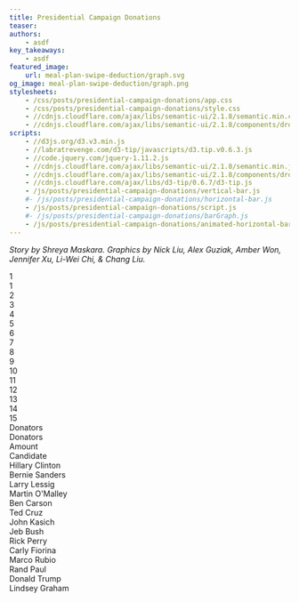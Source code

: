 ```yaml
---
title: Presidential Campaign Donations
teaser:
authors:
    - asdf
key_takeaways:
    - asdf
featured_image:
    url: meal-plan-swipe-deduction/graph.svg
og_image: meal-plan-swipe-deduction/graph.png
stylesheets:
    - /css/posts/presidential-campaign-donations/app.css
    - /css/posts/presidential-campaign-donations/style.css
    - //cdnjs.cloudflare.com/ajax/libs/semantic-ui/2.1.8/semantic.min.css
    - //cdnjs.cloudflare.com/ajax/libs/semantic-ui/2.1.8/components/dropdown.min.css
scripts:
    - //d3js.org/d3.v3.min.js
    - //labratrevenge.com/d3-tip/javascripts/d3.tip.v0.6.3.js
    - //code.jquery.com/jquery-1.11.2.js
    - //cdnjs.cloudflare.com/ajax/libs/semantic-ui/2.1.8/semantic.min.js
    - //cdnjs.cloudflare.com/ajax/libs/semantic-ui/2.1.8/components/dropdown.min.js
    - //cdnjs.cloudflare.com/ajax/libs/d3-tip/0.6.7/d3-tip.js
    - /js/posts/presidential-campaign-donations/vertical-bar.js
    #- /js/posts/presidential-campaign-donations/horizontal-bar.js
    - /js/posts/presidential-campaign-donations/script.js
    #- /js/posts/presidential-campaign-donations/barGraph.js
    - /js/posts/presidential-campaign-donations/animated-horizontal-bar.js
---
```

*Story by Shreya Maskara. Graphics by Nick Liu, Alex Guziak, Amber Won, Jennifer Xu, Li-Wei Chi, & Chang Liu.*

<div id="vertical-bar"></div>
<div class="ui inline dropdown" id="d1">
  <div class="text">
    1
  </div>
  <i class="dropdown icon"></i>
  <div class="menu">
    <div class="item">
      1
    </div>
    <div class="item">
      2
    </div>
    <div class="item">
      3
    </div>
    <div class="item">
      4
    </div>
    <div class="item">
      5
    </div>
    <div class="item">
      6
    </div>
    <div class="item">
      7
    </div>
    <div class="item">
      8
    </div>
    <div class="item">
      9
    </div>
    <div class="item">
      10
    </div>
    <div class="item">
      11
    </div>
    <div class="item">
      12
    </div>
    <div class="item">
      13
    </div>
    <div class="item">
      14
    </div>
    <div class="item">
      15
    </div>
  </div>
</div>

<div class="ui inline dropdown" id="d2">
  <div class="text">
    Donators
  </div>
  <i class="dropdown icon"></i>
  <div class="menu">
    <div class="item">
      Donators
    </div>
    <div class="item">
      Amount
    </div>
  </div>
</div>

<div>
  <div id="donutChart"></div>
  <div id="barChart"></div>
</div>
<!-- <div id="donutChart"></div> -->

<div id="horizontal-bar"></div>

<div id="animated-horizontal-bar"> </div>
  <div class="ui inline dropdown" id="d3">
    <div class="text">
      Candidate
    </div>
    <i class="dropdown icon"></i>
    <div class="menu">
    <div class="item">
    Hillary Clinton
  </div>
   <div class="item">
    Bernie Sanders  
  </div>
   <div class="item">
    Larry Lessig
  </div>
   <div class="item">
    Martin O'Malley
  </div>
   <div class="item">
    Ben Carson
  </div>
   <div class="item">
    Ted Cruz
  </div>
   <div class="item">
    John Kasich
  </div>
   <div class="item">
    Jeb Bush
  </div>
   <div class="item">
    Rick Perry
  </div>
   <div class="item">
    Carly Fiorina
  </div>
   <div class="item">
    Marco Rubio
  </div>
   <div class="item">
    Rand Paul
  </div>
   <div class="item">
    Donald Trump
  </div>
   <div class="item">
    Lindsey Graham
  </div>
    </div>
  </div>
